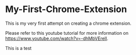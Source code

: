 # My-First-Chrome-Extension

This is my very first attempt on creating a chrome extension.

Please refer to this youtube tutorial for more information on https://www.youtube.com/watch?v=-dhMbVEreII.

This is a test